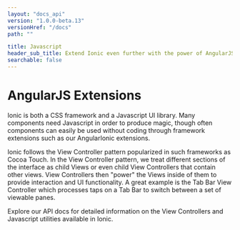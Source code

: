 ```yaml
---
layout: "docs_api"
version: "1.0.0-beta.13"
versionHref: "/docs"
path: ""

title: Javascript
header_sub_title: Extend Ionic even further with the power of AngularJS
searchable: false
---
```


# AngularJS Extensions

Ionic is both a CSS framework and a Javascript UI library. Many components need Javascript in order to produce magic, though often components
can easily be used without coding through framework extensions such as our AngularIonic extensions.

Ionic follows the View Controller pattern popularized in such frameworks as Cocoa Touch. In the View Controller pattern, we treat different sections of the interface as child Views or even child View Controllers that contain other views. View Controllers then "power" the Views inside of them to provide interaction and UI functionality. A great example is the Tab Bar View Controller which processes taps on a Tab Bar to switch between a set of viewable panes.

Explore our API docs for detailed information on the View Controllers and Javascript utilities available in Ionic.
